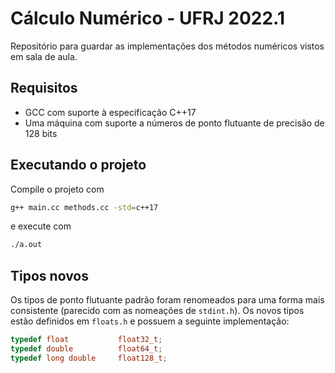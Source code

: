 # Cálculo Numérico - UFRJ 2022.1

Repositório para guardar as implementações dos métodos numéricos vistos em sala de aula.

## Requisitos
- GCC com suporte à especificação C++17
- Uma máquina com suporte a números de ponto flutuante de precisão de 128 bits

## Executando o projeto

Compile o projeto com

```sh
g++ main.cc methods.cc -std=c++17
```

e execute com

```sh
./a.out
```

## Tipos novos

Os tipos de ponto flutuante padrão foram renomeados para uma forma mais consistente (parecido com as nomeações de `stdint.h`). Os novos tipos estão definidos em `floats.h` e possuem a seguinte implementação:

```cpp
typedef float           float32_t;
typedef double          float64_t;
typedef long double     float128_t;
```